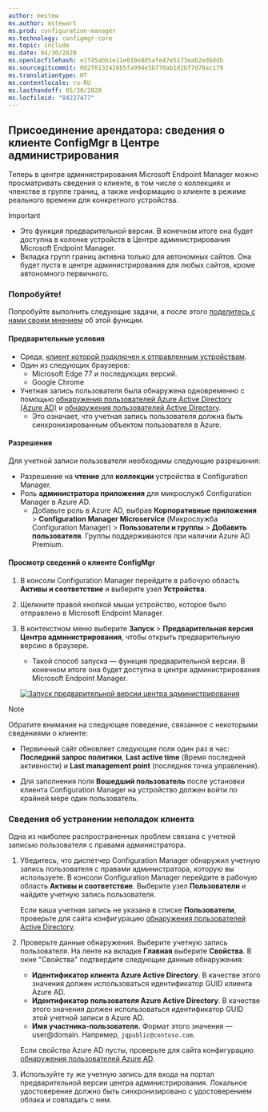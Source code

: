 ```yaml
---
author: mestew
ms.author: mstewart
ms.prod: configuration-manager
ms.technology: configmgr-core
ms.topic: include
ms.date: 04/30/2020
ms.openlocfilehash: e1f45abb1e11e010e8d5afe47e5173eab2ed6ddb
ms.sourcegitcommit: 0d2f6132428b5fa994e5b770ab1d2bf7d78ac179
ms.translationtype: HT
ms.contentlocale: ru-RU
ms.lasthandoff: 05/30/2020
ms.locfileid: "84227477"
---
```

## <a name="tenant-attach-configmgr-client-details-in-the-admin-center"></a><a name="bkmk_mem"></a> Присоединение арендатора: сведения о клиенте ConfigMgr в Центре администрирования
<!--6374854, 6521921-->

Теперь в центре администрирования Microsoft Endpoint Manager можно просматривать сведения о клиенте, в том числе о коллекциях и членстве в группе границ, а также информацию о клиенте в режиме реального времени для конкретного устройства.

> [!Important]
> - Это функция предварительной версии. В конечном итоге она будет доступна в колонке устройств в Центре администрирования Microsoft Endpoint Manager.
> - Вкладка групп границ активна только для автономных сайтов. Она будет пуста в центре администрирования для любых сайтов, кроме автономного первичного.

### <a name="try-it-out"></a>Попробуйте!

Попробуйте выполнить следующие задачи, а после этого [поделитесь с нами своим мнением](../../technical-preview-2003.md#bkmk_feedback) об этой функции.

#### <a name="prerequisites"></a>Предварительные условия

- Среда, [клиент которой подключен к отправленным устройствам](../../../../../tenant-attach/device-sync-actions.md).
- Один из следующих браузеров:
  - Microsoft Edge 77 и последующих версий.
  - Google Chrome
- Учетная запись пользователя была обнаружена одновременно с помощью [обнаружения пользователей Azure Active Directory (Azure AD)](../../../../servers/deploy/configure/about-discovery-methods.md#azureaddisc) и [обнаружения пользователей Active Directory](../../../../servers/deploy/configure/about-discovery-methods.md#bkmk_aboutUser).
  - Это означает, что учетная запись пользователя должна быть синхронизированным объектом пользователя в Azure.

#### <a name="permissions"></a>Разрешения

Для учетной записи пользователя необходимы следующие разрешения:

- Разрешение на **чтение** для **коллекции** устройства в Configuration Manager.
- Роль **администратора приложения** для микрослужб Configuration Manager в Azure AD.
  - Добавьте роль в Azure AD, выбрав **Корпоративные приложения** > **Configuration Manager Microservice** (Микрослужба Configuration Manager) > **Пользователи и группы** > **Добавить пользователя**. Группы поддерживаются при наличии Azure AD Premium.

#### <a name="view-configmgr-client-details"></a>Просмотр сведений о клиенте ConfigMgr

1. В консоли Configuration Manager перейдите в рабочую область **Активы и соответствие** и выберите узел **Устройства**.
1. Щелкните правой кнопкой мыши устройство, которое было отправлено в Microsoft Endpoint Manager.
1. В контекстном меню выберите **Запуск** > **Предварительная версия Центра администрирования**, чтобы открыть предварительную версию в браузере.
     - Такой способ запуска — функция предварительной версии. В конечном итоге она будет доступна в центре администрирования Microsoft Endpoint Manager.

   [![Запуск предварительной версии центра администрирования](../../media/6374854-start-admin-center.png)](../../media/6374854-start-admin-center.png#lightbox)

> [!NOTE]
> Обратите внимание на следующее поведение, связанное с некоторыми сведениями о клиенте:
>
> - Первичный сайт обновляет следующие поля один раз в час: **Последний запрос политики**, **Last active time** (Время последней активности) и **Last management point** (последняя точка управления).
>
> - Для заполнения поля **Вошедший пользователь** после установки клиента Configuration Manager на устройство должен войти по крайней мере один пользователь.

### <a name="troubleshoot-client-details"></a>Сведения об устранении неполадок клиента

Одна из наиболее распространенных проблем связана с учетной записью пользователя с правами администратора.

1. Убедитесь, что диспетчер Configuration Manager обнаружил учетную запись пользователя с правами администратора, которую вы используете. В консоли Configuration Manager перейдите в рабочую область **Активы и соответствие**. Выберите узел **Пользователи** и найдите учетную запись пользователя.

    Если ваша учетная запись не указана в списке **Пользователи**, проверьте для сайта конфигурацию [обнаружения пользователей Active Directory](../../../../servers/deploy/configure/about-discovery-methods.md#bkmk_aboutUser).

1. Проверьте данные обнаружения. Выберите учетную запись пользователя. На ленте на вкладке **Главная** выберите **Свойства**. В окне "Свойства" подтвердите следующие данные обнаружения:

    - **Идентификатор клиента Azure Active Directory**. В качестве этого значения должен использоваться идентификатор GUID клиента Azure AD.
    - **Идентификатор пользователя Azure Active Directory**. В качестве этого значения должен использоваться идентификатор GUID этой учетной записи в Azure AD.
    - **Имя участника-пользователя.** Формат этого значения — user@domain. Например, `jqpublic@contoso.com`.

    Если свойства Azure AD пусты, проверьте для сайта конфигурацию [обнаружения пользователей Azure AD](../../../../servers/deploy/configure/about-discovery-methods.md#azureaddisc).

1. Используйте ту же учетную запись для входа на портал предварительной версии центра администрирования. Локальное удостоверение должно быть синхронизировано с удостоверением облака и совпадать с ним.
